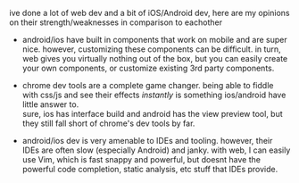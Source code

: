 ive done a lot of web dev and a bit of iOS/Android dev, here are my opinions on their strength/weaknesses in comparison to eachother

* android/ios have built in components that work on mobile and are super nice.  however, customizing these components can be difficult.  in turn, web gives you virtually
nothing out of the box, but you can easily create your own components, or customize existing 3rd party components.

* chrome dev tools are a complete game changer.  being able to fiddle with css/js and see their effects *instantly* is something ios/android have little answer to.  
sure, ios has interface build and android has the view preview tool, but they still fall short of chrome's dev tools by far.

* android/ios dev is very amenable to IDEs and tooling.  however, their IDEs are often slow (especially Android) and janky.  with web, I can easily use Vim, which is
fast snappy and powerful, but doesnt have the powerful code completion, static analysis, etc stuff that IDEs provide.
